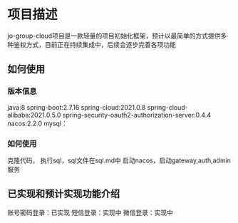 # 项目描述

jo-group-cloud项目是一款轻量的项目初始化框架，预计以最简单的方式提供多种鉴权方式，目前正在持续集成中，后续会逐步完善各项功能

## 如何使用

### 版本信息

java:8
spring-boot:2.7.16
spring-cloud:2021.0.8
spring-cloud-alibaba:2021.0.5.0
spring-security-oauth2-authorization-server:0.4.4
nacos:2.2.0
mysql：
### 如何使用
克隆代码，
执行sql，sql文件在sql.md中
启动nacos，启动gateway,auth,admin服务


## 已实现和预计实现功能介绍

账号密码登录：已实现
短信登录：实现中
微信登录：实现中


